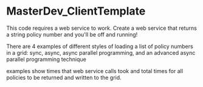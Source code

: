 # MasterDev_ClientTemplate
This code requires a web service to work.  Create a web service that returns a string policy number and you'll be off and running!

There are 4 examples of different styles of loading a list of policy numbers in a grid:
  sync,
  async,
  async parallel programming, and
  an advanced async parallel programming technique
  
  examples show times that web service calls took and total times for all policies to be returned and written to the grid.
